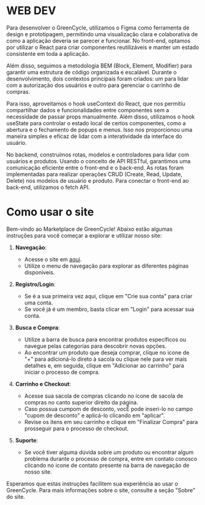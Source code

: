 # WEB DEV

Para desenvolver o GreenCycle, utilizamos o Figma como ferramenta de design e prototipagem, permitindo uma visualização clara e colaborativa de como a aplicação deveria se parecer e funcionar. No front-end, optamos por utilizar o React para criar componentes reutilizáveis e manter um estado consistente em toda a aplicação. 

Além disso, seguimos a metodologia BEM (Block, Element, Modifier) para garantir uma estrutura de código organizada e escalável. Durante o desenvolvimento, dois contextos principais foram criados: um para lidar com a autorização dos usuários e outro para gerenciar o carrinho de compras. 

Para isso, aproveitamos o hook useContext do React, que nos permitiu compartilhar dados e funcionalidades entre componentes sem a necessidade de passar props manualmente. Além disso, utilizamos o hook useState para controlar o estado local de certos componentes, como a abertura e o fechamento de popups e menus. Isso nos proporcionou uma maneira simples e eficaz de lidar com a interatividade da interface do usuário. 

No backend, construímos rotas, modelos e controladores para lidar com usuários e produtos. Usando o conceito de API RESTful, garantimos uma comunicação eficiente entre o front-end e o back-end. As rotas foram implementadas para realizar operações CRUD (Create, Read, Update, Delete) nos modelos de usuário e produto. Para conectar o front-end ao back-end, utilizamos o fetch API.

# Como usar o site

Bem-vindo ao Marketplace de GreenCycle! Abaixo estão algumas instruções para você começar a explorar e utilizar nosso site:

1. **Navegação**: 
   - Acesse o site em [aqui](https://green-cycle.netlify.app).
   - Utilize o menu de navegação para explorar as diferentes páginas disponíveis.

2. **Registro/Login**:
   - Se é a sua primeira vez aqui, clique em "Crie sua conta" para criar uma conta.
   - Se você já é um membro, basta clicar em "Login" para acessar sua conta.

3. **Busca e Compra**:
   - Utilize a barra de busca para encontrar produtos específicos ou navegue pelas categorias para descobrir novas opções.
   - Ao encontrar um produto que deseja comprar, clique no icone de "+" para adicioná-lo direto à sacola ou clique nele para ver mais detalhes e, em seguida, clique em "Adicionar ao carrinho" para iniciar o processo de compra.

4. **Carrinho e Checkout**:
   - Acesse sua sacola de compras clicando no ícone de sacola de compras no canto superior direito da página.
   - Caso possua cumpom de desconto, vocÊ pode inseri-lo no campo "cupom de desconto" e aplicá-lo clicando em "aplicar".
   - Revise os itens em seu carrinho e clique em "Finalizar Compra" para prosseguir para o processo de checkout.

5. **Suporte**:
   - Se você tiver alguma dúvida sobre um produto ou encontrar algum problema durante o processo de compra, entre em contato conosco clicando no icone de contato presente na barra de navegação de nosso site.

Esperamos que estas instruções facilitem sua experiência ao usar o GreenCycle. Para mais informações sobre o site, consulte a seção "Sobre" do site.
